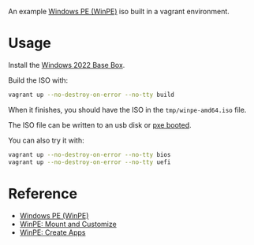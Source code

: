 An example [Windows PE (WinPE)](https://docs.microsoft.com/en-us/windows-hardware/manufacture/desktop/winpe-intro) iso built in a vagrant environment.

# Usage

Install the [Windows 2022 Base Box](https://github.com/rgl/windows-vagrant).

Build the ISO with:

```bash
vagrant up --no-destroy-on-error --no-tty build
```

When it finishes, you should have the ISO in the `tmp/winpe-amd64.iso` file.

The ISO file can be written to an usb disk or [pxe booted](https://github.com/rgl/pxe-vagrant).

You can also try it with:

```bash
vagrant up --no-destroy-on-error --no-tty bios
vagrant up --no-destroy-on-error --no-tty uefi
```

# Reference

* [Windows PE (WinPE)](https://docs.microsoft.com/en-us/windows-hardware/manufacture/desktop/winpe-intro)
* [WinPE: Mount and Customize](https://docs.microsoft.com/en-us/windows-hardware/manufacture/desktop/winpe-mount-and-customize)
* [WinPE: Create Apps](https://docs.microsoft.com/en-us/windows-hardware/manufacture/desktop/winpe-create-apps)
